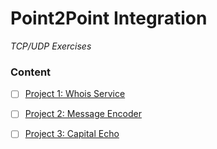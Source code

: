 # Point2Point Integration

_TCP/UDP Exercises_


### Content
- [ ] [Project 1: Whois Service](./whois-service/README.md)
- [ ] [Project 2: Message Encoder](./message-encoder/README.md)
- [ ] [Project 3: Capital Echo](./capital-echo/README.md)


